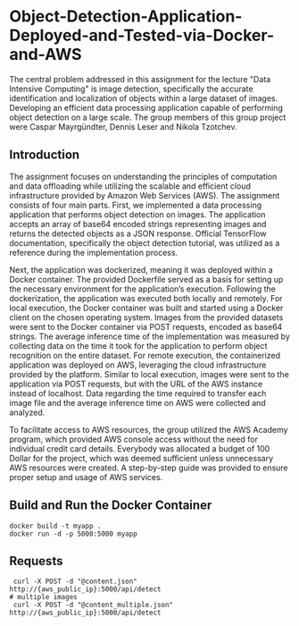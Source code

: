 # Object-Detection-Application-Deployed-and-Tested-via-Docker-and-AWS
The central problem addressed in this assignment for the lecture "Data Intensive Computing" is image detection, specifically the accurate identification and localization of objects within a large dataset of images. Developing an efficient data processing application capable of performing object detection on a large scale. The group members of this group project were Caspar Mayrgündter, Dennis Leser and Nikola Tzotchev. 

## Introduction
The assignment focuses on understanding the principles of computation and data offloading while utilizing the scalable and efficient cloud infrastructure provided by Amazon Web Services (AWS). The assignment consists of four main parts. First, we implemented a data processing application that performs object detection on images. The application accepts an array of base64 encoded strings representing images and returns the detected objects as a JSON response. Official TensorFlow documentation, specifically the object detection tutorial, was utilized as a reference during the implementation process.

Next, the application was dockerized, meaning it was deployed within a Docker container. The provided Dockerfile served as a basis for setting up the necessary environment for the application’s execution. Following the dockerization, the application was executed both locally and remotely. For local execution, the Docker container was built and started using a Docker client on the chosen operating system. Images from the provided datasets were sent to the Docker container via POST requests, encoded as base64 strings. The average inference time of the implementation was measured by collecting data on the time it took for the application to perform object
recognition on the entire dataset. For remote execution, the containerized application was deployed on AWS, leveraging the cloud infrastructure provided by the platform. Similar to local execution, images were sent to the application via POST requests, but with the URL of the AWS instance instead of localhost. Data regarding the time required to transfer each image file and the average inference time on AWS were collected and analyzed.

To facilitate access to AWS resources, the group utilized the AWS Academy program, which provided AWS console access without the need for individual credit card details. Everybody was allocated a budget of 100 Dollar for the project, which was deemed sufficient unless unnecessary AWS resources were created. A step-by-step guide was provided to ensure proper setup and usage of AWS services.

## Build and Run the Docker Container
```
docker build -t myapp .
docker run -d -p 5000:5000 myapp
```

## Requests
```
 curl -X POST -d "@content.json" http://{aws_public_ip}:5000/api/detect
# multiple images
 curl -X POST -d "@content_multiple.json" http://{aws_public_ip}:5000/api/detect
```

